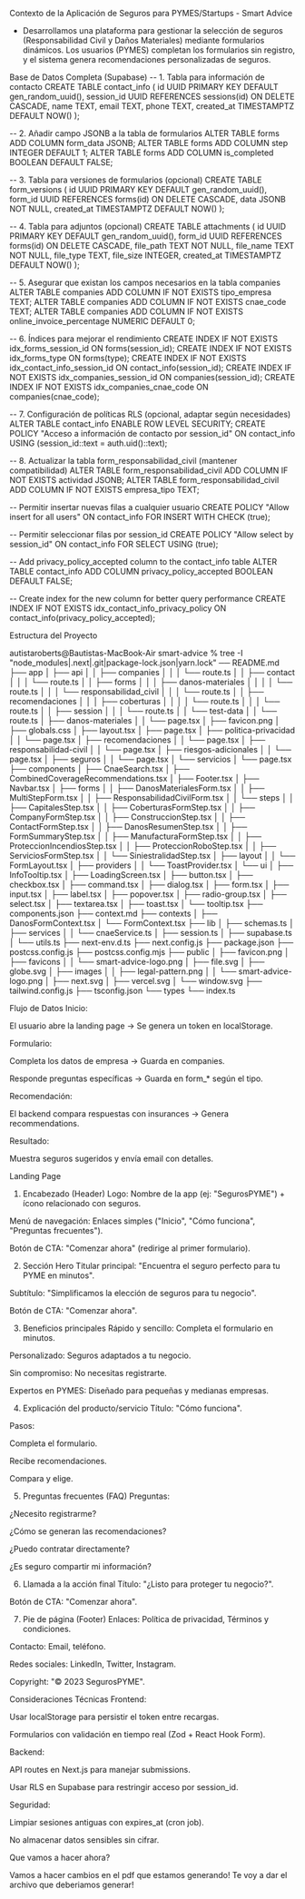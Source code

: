 Contexto de la Aplicación de Seguros para PYMES/Startups - Smart Advice

- Desarrollamos una plataforma para gestionar la selección de seguros (Responsabilidad Civil y Daños Materiales) mediante formularios dinámicos. Los usuarios (PYMES) completan los formularios sin registro, y el sistema genera recomendaciones personalizadas de seguros.

Base de Datos Completa (Supabase)
-- 1. Tabla para información de contacto
CREATE TABLE contact_info (
id UUID PRIMARY KEY DEFAULT gen_random_uuid(),
session_id UUID REFERENCES sessions(id) ON DELETE CASCADE,
name TEXT,
email TEXT,
phone TEXT,
created_at TIMESTAMPTZ DEFAULT NOW()
);

-- 2. Añadir campo JSONB a la tabla de formularios
ALTER TABLE forms ADD COLUMN form_data JSONB;
ALTER TABLE forms ADD COLUMN step INTEGER DEFAULT 1;
ALTER TABLE forms ADD COLUMN is_completed BOOLEAN DEFAULT FALSE;

-- 3. Tabla para versiones de formularios (opcional)
CREATE TABLE form_versions (
id UUID PRIMARY KEY DEFAULT gen_random_uuid(),
form_id UUID REFERENCES forms(id) ON DELETE CASCADE,
data JSONB NOT NULL,
created_at TIMESTAMPTZ DEFAULT NOW()
);

-- 4. Tabla para adjuntos (opcional)
CREATE TABLE attachments (
id UUID PRIMARY KEY DEFAULT gen_random_uuid(),
form_id UUID REFERENCES forms(id) ON DELETE CASCADE,
file_path TEXT NOT NULL,
file_name TEXT NOT NULL,
file_type TEXT,
file_size INTEGER,
created_at TIMESTAMPTZ DEFAULT NOW()
);

-- 5. Asegurar que existan los campos necesarios en la tabla companies
ALTER TABLE companies ADD COLUMN IF NOT EXISTS tipo_empresa TEXT;
ALTER TABLE companies ADD COLUMN IF NOT EXISTS cnae_code TEXT;
ALTER TABLE companies ADD COLUMN IF NOT EXISTS online_invoice_percentage NUMERIC DEFAULT 0;

-- 6. Índices para mejorar el rendimiento
CREATE INDEX IF NOT EXISTS idx_forms_session_id ON forms(session_id);
CREATE INDEX IF NOT EXISTS idx_forms_type ON forms(type);
CREATE INDEX IF NOT EXISTS idx_contact_info_session_id ON contact_info(session_id);
CREATE INDEX IF NOT EXISTS idx_companies_session_id ON companies(session_id);
CREATE INDEX IF NOT EXISTS idx_companies_cnae_code ON companies(cnae_code);

-- 7. Configuración de políticas RLS (opcional, adaptar según necesidades)
ALTER TABLE contact_info ENABLE ROW LEVEL SECURITY;
CREATE POLICY "Acceso a información de contacto por session_id" ON contact_info
USING (session_id::text = auth.uid()::text);

-- 8. Actualizar la tabla form_responsabilidad_civil (mantener compatibilidad)
ALTER TABLE form_responsabilidad_civil ADD COLUMN IF NOT EXISTS actividad JSONB;
ALTER TABLE form_responsabilidad_civil ADD COLUMN IF NOT EXISTS empresa_tipo TEXT;

-- Permitir insertar nuevas filas a cualquier usuario
CREATE POLICY "Allow insert for all users" ON contact_info
FOR INSERT WITH CHECK (true);

-- Permitir seleccionar filas por session_id
CREATE POLICY "Allow select by session_id" ON contact_info
FOR SELECT USING (true);

-- Add privacy_policy_accepted column to the contact_info table
ALTER TABLE contact_info
ADD COLUMN privacy_policy_accepted BOOLEAN DEFAULT FALSE;

-- Create index for the new column for better query performance
CREATE INDEX IF NOT EXISTS idx_contact_info_privacy_policy ON contact_info(privacy_policy_accepted);

Estructura del Proyecto

autistaroberts@Bautistas-MacBook-Air smart-advice % tree -I "node_modules|.next|.git|package-lock.json|yarn.lock"
── README.md
├── app
│ ├── api
│ │ ├── companies
│ │ │ └── route.ts
│ │ ├── contact
│ │ │ └── route.ts
│ │ ├── forms
│ │ │ ├── danos-materiales
│ │ │ │ └── route.ts
│ │ │ └── responsabilidad_civil
│ │ │ └── route.ts
│ │ ├── recomendaciones
│ │ │ ├── coberturas
│ │ │ │ └── route.ts
│ │ │ └── route.ts
│ │ ├── session
│ │ │ └── route.ts
│ │ └── test-data
│ │ └── route.ts
│ ├── danos-materiales
│ │ └── page.tsx
│ ├── favicon.png
│ ├── globals.css
│ ├── layout.tsx
│ ├── page.tsx
│ ├── politica-privacidad
│ │ └── page.tsx
│ ├── recomendaciones
│ │ └── page.tsx
│ ├── responsabilidad-civil
│ │ └── page.tsx
│ ├── riesgos-adicionales
│ │ └── page.tsx
│ ├── seguros
│ │ └── page.tsx
│ └── servicios
│ └── page.tsx
├── components
│ ├── CnaeSearch.tsx
│ ├── CombinedCoverageRecommendations.tsx
│ ├── Footer.tsx
│ ├── Navbar.tsx
│ ├── forms
│ │ ├── DanosMaterialesForm.tsx
│ │ ├── MultiStepForm.tsx
│ │ ├── ResponsabilidadCivilForm.tsx
│ │ └── steps
│ │ ├── CapitalesStep.tsx
│ │ ├── CoberturasFormStep.tsx
│ │ ├── CompanyFormStep.tsx
│ │ ├── ConstruccionStep.tsx
│ │ ├── ContactFormStep.tsx
│ │ ├── DanosResumenStep.tsx
│ │ ├── FormSummaryStep.tsx
│ │ ├── ManufacturaFormStep.tsx
│ │ ├── ProteccionIncendiosStep.tsx
│ │ ├── ProteccionRoboStep.tsx
│ │ ├── ServiciosFormStep.tsx
│ │ └── SiniestralidadStep.tsx
│ ├── layout
│ │ └── FormLayout.tsx
│ ├── providers
│ │ └── ToastProvider.tsx
│ └── ui
│ ├── InfoTooltip.tsx
│ ├── LoadingScreen.tsx
│ ├── button.tsx
│ ├── checkbox.tsx
│ ├── command.tsx
│ ├── dialog.tsx
│ ├── form.tsx
│ ├── input.tsx
│ ├── label.tsx
│ ├── popover.tsx
│ ├── radio-group.tsx
│ ├── select.tsx
│ ├── textarea.tsx
│ ├── toast.tsx
│ └── tooltip.tsx
├── components.json
├── context.md
├── contexts
│ ├── DanosFormContext.tsx
│ └── FormContext.tsx
├── lib
│ ├── schemas.ts
│ ├── services
│ │ └── cnaeService.ts
│ ├── session.ts
│ ├── supabase.ts
│ └── utils.ts
├── next-env.d.ts
├── next.config.js
├── package.json
├── postcss.config.js
├── postcss.config.mjs
├── public
│ ├── favicon.png
│ ├── favicons
│ │ └── smart-advice-logo.png
│ ├── file.svg
│ ├── globe.svg
│ ├── images
│ │ ├── legal-pattern.png
│ │ └── smart-advice-logo.png
│ ├── next.svg
│ ├── vercel.svg
│ └── window.svg
├── tailwind.config.js
├── tsconfig.json
└── types
└── index.ts

Flujo de Datos
Inicio:

El usuario abre la landing page → Se genera un token en localStorage.

Formulario:

Completa los datos de empresa → Guarda en companies.

Responde preguntas específicas → Guarda en form\_\* según el tipo.

Recomendación:

El backend compara respuestas con insurances → Genera recommendations.

Resultado:

Muestra seguros sugeridos y envía email con detalles.

Landing Page

1. Encabezado (Header)
   Logo: Nombre de la app (ej: "SegurosPYME") + ícono relacionado con seguros.

Menú de navegación: Enlaces simples ("Inicio", "Cómo funciona", "Preguntas frecuentes").

Botón de CTA: "Comenzar ahora" (redirige al primer formulario).

2. Sección Hero
   Titular principal: "Encuentra el seguro perfecto para tu PYME en minutos".

Subtítulo: "Simplificamos la elección de seguros para tu negocio".

Botón de CTA: "Comenzar ahora".

3. Beneficios principales
   Rápido y sencillo: Completa el formulario en minutos.

Personalizado: Seguros adaptados a tu negocio.

Sin compromiso: No necesitas registrarte.

Expertos en PYMES: Diseñado para pequeñas y medianas empresas.

4. Explicación del producto/servicio
   Título: "Cómo funciona".

Pasos:

Completa el formulario.

Recibe recomendaciones.

Compara y elige.

5. Preguntas frecuentes (FAQ)
   Preguntas:

¿Necesito registrarme?

¿Cómo se generan las recomendaciones?

¿Puedo contratar directamente?

¿Es seguro compartir mi información?

6. Llamada a la acción final
   Título: "¿Listo para proteger tu negocio?".

Botón de CTA: "Comenzar ahora".

7. Pie de página (Footer)
   Enlaces: Política de privacidad, Términos y condiciones.

Contacto: Email, teléfono.

Redes sociales: LinkedIn, Twitter, Instagram.

Copyright: "© 2023 SegurosPYME".

Consideraciones Técnicas
Frontend:

Usar localStorage para persistir el token entre recargas.

Formularios con validación en tiempo real (Zod + React Hook Form).

Backend:

API routes en Next.js para manejar submissions.

Usar RLS en Supabase para restringir acceso por session_id.

Seguridad:

Limpiar sesiones antiguas con expires_at (cron job).

No almacenar datos sensibles sin cifrar.

Que vamos a hacer ahora?

Vamos a hacer cambios en el pdf que estamos generando!
Te voy a dar el archivo que deberiamos generar!
